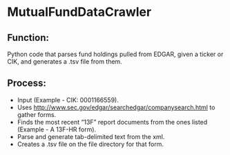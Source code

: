 # MutualFundDataCrawler #

## Function: ##

Python code that parses fund holdings pulled from EDGAR, given a ticker or CIK, and generates a .tsv file from them. 

## Process: ##

* Input (Example - CIK: 0001166559).
* Uses http://www.sec.gov/edgar/searchedgar/companysearch.html to gather forms.
* Finds the most recent “13F” report documents from the ones listed (Example - A 13F-HR form).
* Parse and generate tab-delimited text from the xml.
* Creates a .tsv file on the file directory for that form.
